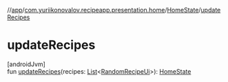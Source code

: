 //[app](../../../index.md)/[com.yuriikonovalov.recipeapp.presentation.home](../index.md)/[HomeState](index.md)/[updateRecipes](update-recipes.md)

# updateRecipes

[androidJvm]\
fun [updateRecipes](update-recipes.md)(recipes: [List](https://kotlinlang.org/api/latest/jvm/stdlib/kotlin.collections/-list/index.html)&lt;[RandomRecipeUi](../../com.yuriikonovalov.recipeapp.presentation.model/-random-recipe-ui/index.md)&gt;): [HomeState](index.md)
